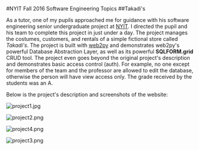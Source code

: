 #NYIT Fall 2016 Software Engineering Topics
##Takadi's

As a tutor, one of my pupils approached me for guidance with his software engineering senior undergraduate project at [NYIT](http://nyit.edu). I directed the pupil and his team to complete this project in just under a day. The project manages the costumes, customers, and rentals of a simple fictional store called _Takadi's_. The project is built with [web2py](http://web2py.org) and demonstrates web2py's powerful Database Abstraction Layer, as well as its powerful **SQLFORM.grid** CRUD tool. The project even goes beyond the original project's description and demonstrates basic access control (auth). For example, no one except for members of the team and the professor are allowed to edit the database, otherwise the person will have view access only. The grade received by the students was an A.

Below is the project's description and screenshots of the website:

![project1.jpg](https://bitbucket.org/repo/d4XKR8/images/701205596-project1.jpg)

![project2.png](https://bitbucket.org/repo/d4XKR8/images/1356842391-project2.png)

![project4.png](https://bitbucket.org/repo/d4XKR8/images/2977712651-project4.png)

![project3.png](https://bitbucket.org/repo/d4XKR8/images/3993983091-project3.png)
